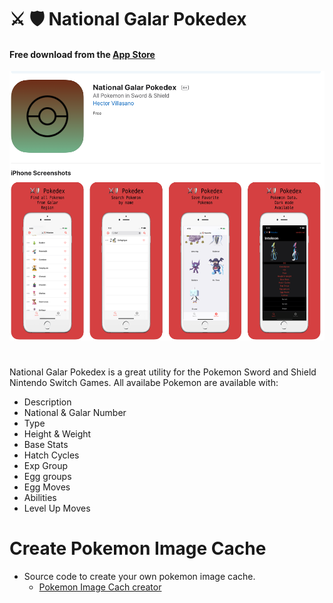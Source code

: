 #  
# ⚔️ 🛡 National Galar Pokedex

#### Free download from the [App Store](https://itunes.apple.com/WebObjects/MZStore.woa/wa/viewSoftware?id=1512844313)
![img](https://github.com/hectorsvill/hectorsvill.github.io/blob/master/images/National%20Galar%20Pokedex.png)

#

National Galar Pokedex is a great utility for the Pokemon Sword and Shield Nintendo Switch Games. All availabe Pokemon are available with:

- Description
- National & Galar Number
- Type
- Height & Weight
- Base Stats
- Hatch Cycles
- Exp Group
- Egg groups
- Egg Moves
- Abilities
- Level Up Moves

# Create Pokemon Image Cache
- Source code to create your own pokemon image cache. 
    - [Pokemon Image Cach creator](https://github.com/hectorsvill/QuotesDictionaryCreator/blob/master/Sources/QuotesDictionaryCreator/PokemonBucket.swift)

